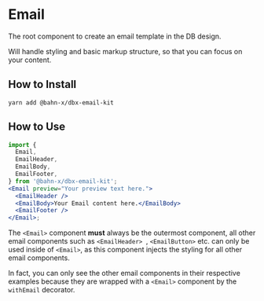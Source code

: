 # Email

The root component to create an email template in the DB design.

Will handle styling and basic markup structure, so that you can focus on your content.

## How to Install

```shell
yarn add @bahn-x/dbx-email-kit
```

## How to Use

```jsx
import {
  Email,
  EmailHeader,
  EmailBody,
  EmailFooter,
} from '@bahn-x/dbx-email-kit';
<Email preview="Your preview text here.">
  <EmailHeader />
  <EmailBody>Your Email content here.</EmailBody>
  <EmailFooter />
</Email>;
```

The `<Email>` component **must** always be the outermost component, all other email components such as `<EmailHeader> `, `<EmailButton>` etc. can only be used inside of `<Email>`, as this component injects the styling for all other email components.

In fact, you can only see the other email components in their respective examples because they are wrapped with a `<Email>` component by the `withEmail` decorator.
